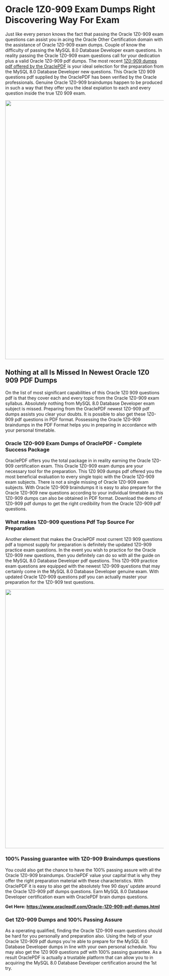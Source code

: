<h1>Oracle 1Z0-909 Exam Dumps Right Discovering Way For Exam</h1>
<p>Just like every person knows the fact that passing the Oracle 1Z0-909 exam questions can assist you in acing the&nbsp;Oracle Other Certification&nbsp;domain with the assistance of Oracle 1Z0-909 exam dumps. Couple of know the difficulty of passing the MySQL 8.0 Database Developer exam questions. In reality passing the Oracle 1Z0-909 exam questions call for your dedication plus a valid Oracle 1Z0-909 pdf dumps. The most recent&nbsp;<a href="https://www.oraclepdf.com/Oracle-1Z0-909-pdf-dumps.html">1Z0-909 dumps pdf offered by the OraclePDF</a>&nbsp;is your ideal selection for the preparation from the MySQL 8.0 Database Developer new questions. This Oracle 1Z0 909 questions pdf supplied by the OraclePDF has been verified by the Oracle professionals. Genuine Oracle 1Z0-909 braindumps happen to be produced in such a way that they offer you the ideal expiation to each and every question inside the true 1Z0 909 exam.</p>
<p><a href="https://www.oraclepdf.com/Oracle-1Z0-909-pdf-dumps.html"><img src="https://i.ibb.co/mJY6Knz/1.png" width="820" /></a></p>
<h2>Nothing at all Is Missed In Newest Oracle 1Z0 909 PDF Dumps</h2>
<p>On the list of most significant capabilities of this Oracle 1Z0 909 questions pdf is that they cover each and every topic from the Oracle 1Z0-909 exam syllabus. Absolutely nothing from MySQL 8.0 Database Developer exam subject is missed. Preparing from the OraclePDF newest 1Z0-909 pdf dumps assists you clear your doubts. It is possible to also get these 1Z0-909 pdf questions in PDF format. Possessing the Oracle 1Z0-909 braindumps in the PDF Format helps you in preparing in accordance with your personal timetable.</p>
<h3>Oracle 1Z0-909 Exam Dumps of OraclePDF - Complete Success Package</h3>
<p>OraclePDF offers you the total package in in reality earning the Oracle 1Z0-909 certification exam. This Oracle 1Z0-909 exam dumps are your necessary tool for the preparation. This 1Z0 909 dumps pdf offered you the most beneficial evaluation to every single topic with the Oracle 1Z0-909 exam subjects. There is not a single missing of Oracle 1Z0-909 exam subjects. With Oracle 1Z0-909 braindumps it is easy to also prepare for the Oracle 1Z0-909 new questions according to your individual timetable as this 1Z0-909 dumps can also be obtained in PDF format. Download the demo of 1Z0-909 pdf dumps to get the right credibility from the Oracle 1Z0-909 pdf questions.</p>
<h3>What makes 1Z0-909 questions Pdf Top Source For Preparation</h3>
<p>Another element that makes the OraclePDF most current 1Z0 909 questions pdf a topmost supply for preparation is definitely the updated 1Z0-909 practice exam questions. In the event you wish to practice for the Oracle 1Z0-909 new questions, then you definitely can do so with all the guide on the MySQL 8.0 Database Developer pdf questions. This 1Z0-909 practice exam questions are equipped with the newest 1Z0-909 questions that may certainly come in the MySQL 8.0 Database Developer genuine exam. With updated Oracle 1Z0-909 questions pdf you can actually master your preparation for the 1Z0-909 test questions.</p>
<p><img src="https://i.ibb.co/TWQ7T6D/2.png" width="820" /></p>
<h3>100% Passing guarantee with 1Z0-909 Braindumps questions</h3>
<p>You could also get the chance to have the 100% passing assure with all the Oracle 1Z0-909 braindumps. OraclePDF value your capital that is why they offer the right preparation material with these characteristics. With OraclePDF it is easy to also get the absolutely free 90 days&rsquo; update around the Oracle 1Z0-909 pdf dumps questions. Earn MySQL 8.0 Database Developer certification exam with&nbsp;OraclePDF&nbsp;brain dumps questions.</p>
<p><strong>Get Here: <a href="https://www.oraclepdf.com/Oracle-1Z0-909-pdf-dumps.html">https://www.oraclepdf.com/Oracle-1Z0-909-pdf-dumps.html</a></strong></p>
<h3>Get 1Z0-909&nbsp;Dumps&nbsp;and 100% Passing Assure</h3>
<p>As a operating qualified, finding the Oracle 1Z0-909 exam questions should be hard for you personally and preparation also. Using the help of your Oracle 1Z0-909 pdf dumps you're able to prepare for the MySQL 8.0 Database Developer dumps in line with your own personal schedule. You may also get the 1Z0 909 questions pdf with 100% passing guarantee. As a result OraclePDF is actually a trustable platform that can allow you to in acquiring the MySQL 8.0 Database Developer certification around the 1st try.</p>
